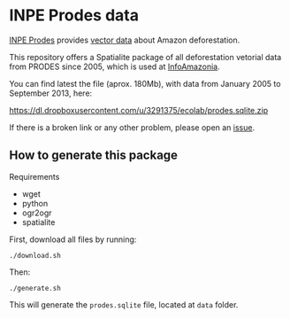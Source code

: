 # INPE Prodes data

[INPE Prodes](http://www.obt.inpe.br/prodes/index.php) provides [vector data](http://www.dpi.inpe.br/prodesdigital/dadosn/mosaicos) about Amazon deforestation.

This repository offers a Spatialite package of all deforestation vetorial data from PRODES since 2005, which is used at [InfoAmazonia](http://InfoAmazonia.org).

You can find latest the file (aprox. 180Mb), with data from January 2005 to September 2013, here:

https://dl.dropboxusercontent.com/u/3291375/ecolab/prodes.sqlite.zip


If there is a broken link or any other problem, please open an [issue](https://github.com/oeco/inpe-prodes/issues).

## How to generate this package

Requirements

* wget
* python
* ogr2ogr
* spatialite


First, download all files by running:

    ./download.sh

Then:

    ./generate.sh

This will generate the `prodes.sqlite` file, located at `data` folder.
